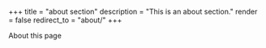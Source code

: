 +++
title = "about section"
description = "This is an about section."
render = false
redirect_to = "about/"
+++

About this page

